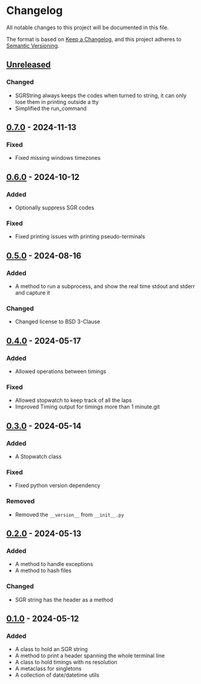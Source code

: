 # Changelog

All notable changes to this project will be documented in this file.

The format is based on [Keep a Changelog], and this project adheres to [Semantic Versioning].

## [Unreleased]

### Changed

-   SGRString always keeps the codes when turned to string, it can only lose them in printing outside a tty
-   Simplified the run_command

## [0.7.0] - 2024-11-13

### Fixed

-   Fixed missing windows timezones

## [0.6.0] - 2024-10-12

### Added

-   Optionally suppress SGR codes

### Fixed

-   Fixed printing issues with printing pseudo-terminals

## [0.5.0] - 2024-08-16

### Added

-   A method to run a subprocess, and show the real time stdout and stderr and capture it

### Changed

-   Changed license to BSD 3-Clause

## [0.4.0] - 2024-05-17

### Added

-   Allowed operations between timings

### Fixed

-   Allowed stopwatch to keep track of all the laps
-   Improved Timing output for timings more than 1 minute.git

## [0.3.0] - 2024-05-14

### Added

-   A Stopwatch class

### Fixed

-   Fixed python version dependency

### Removed

-   Removed the `__version__` from `__init__.py`

## [0.2.0] - 2024-05-13

### Added

-   A method to handle exceptions
-   A method to hash files

### Changed

-   SGR string has the header as a method

## [0.1.0] - 2024-05-12

### Added

-   A class to hold an SGR string
-   A method to print a header spanning the whole terminal line
-   A class to hold timings with ns resolution
-   A metaclass for singletons
-   A collection of date/datetime utils

[Keep a Changelog]: https://keepachangelog.com/en/1.0.0/
[Semantic Versioning]: https://semver.org/spec/v2.0.0.html
[Unreleased]: https://github.com/spapanik/pyutilkit/compare/v0.7.0...main
[0.7.0]: https://github.com/spapanik/pyutilkit/compare/v0.6.0...v0.7.0
[0.6.0]: https://github.com/spapanik/pyutilkit/compare/v0.5.0...v0.6.0
[0.5.0]: https://github.com/spapanik/pyutilkit/compare/v0.4.0...v0.5.0
[0.4.0]: https://github.com/spapanik/pyutilkit/compare/v0.3.0...v0.4.0
[0.3.0]: https://github.com/spapanik/pyutilkit/compare/v0.2.0...v0.3.0
[0.2.0]: https://github.com/spapanik/pyutilkit/compare/v0.1.0...v0.2.0
[0.1.0]: https://github.com/spapanik/pyutilkit/releases/tag/v0.1.0
